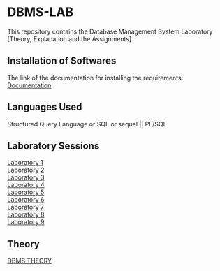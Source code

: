 # DBMS-LAB
This repository contains the Database Management System Laboratory [Theory, Explanation and the Assignments].

## Installation of Softwares
The link of the documentation for installing the requirements:
[Documentation](https://github.com/Vishal-sys-code/DBMS-LAB/blob/main/DAY-1/instructions.md)

## Languages Used
Structured Query Language or SQL or sequel || PL/SQL

## Laboratory Sessions 
[Laboratory 1](https://github.com/Vishal-sys-code/DBMS-LAB/blob/main/Laboratory%20Assignments/Laboratory%201)<br/>
[Laboratory 2](https://github.com/Vishal-sys-code/DBMS-LAB/blob/main/Laboratory%20Assignments/Laboratory%202)<br/>
[Laboratory 3](https://github.com/Vishal-sys-code/DBMS-LAB/blob/main/Laboratory%20Assignments/Laboratory%203)<br/>
[Laboratory 4](https://github.com/Vishal-sys-code/DBMS-LAB/blob/main/Laboratory%20Assignments/Laboratory%204)<br/>
[Laboratory 5](https://github.com/Vishal-sys-code/DBMS-LAB/blob/main/Laboratory%20Assignments/Laboratory%205)<br/>
[Laboratory 6](https://github.com/Vishal-sys-code/DBMS-LAB/blob/main/Laboratory%20Assignments/Laboratory%206)<br/>
[Laboratory 7](https://github.com/Vishal-sys-code/DBMS-LAB/blob/main/Laboratory%20Assignments/Laboratory%207)<br/>
[Laboratory 8](https://github.com/Vishal-sys-code/DBMS-LAB/blob/main/Laboratory%20Assignments/Laboratory%208)<br/>
[Laboratory 9](https://github.com/Vishal-sys-code/DBMS-LAB/blob/main/Laboratory%20Assignments/Laboratory%209)<br/>

## Theory 
[DBMS THEORY](https://github.com/Vishal-sys-code/DBMS-LAB/tree/main/Theory)
